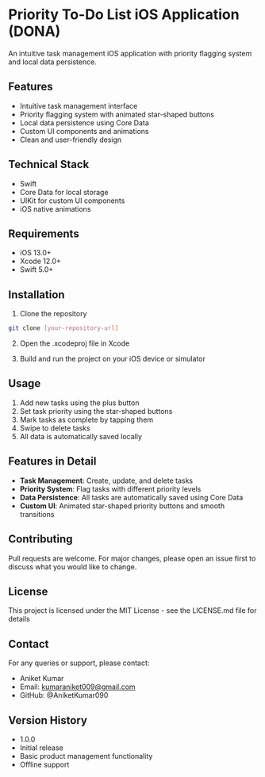 # Priority To-Do List iOS Application (DONA)
 
An intuitive task management iOS application with priority flagging system and local data persistence.

## Features

- Intuitive task management interface
- Priority flagging system with animated star-shaped buttons
- Local data persistence using Core Data
- Custom UI components and animations
- Clean and user-friendly design

## Technical Stack

- Swift
- Core Data for local storage
- UIKit for custom UI components
- iOS native animations

## Requirements

- iOS 13.0+
- Xcode 12.0+
- Swift 5.0+

## Installation

1. Clone the repository
```bash
git clone [your-repository-url]
```

2. Open the .xcodeproj file in Xcode

3. Build and run the project on your iOS device or simulator

## Usage

1. Add new tasks using the plus button
2. Set task priority using the star-shaped buttons
3. Mark tasks as complete by tapping them
4. Swipe to delete tasks
5. All data is automatically saved locally

## Features in Detail

- **Task Management**: Create, update, and delete tasks
- **Priority System**: Flag tasks with different priority levels
- **Data Persistence**: All tasks are automatically saved using Core Data
- **Custom UI**: Animated star-shaped priority buttons and smooth transitions

## Contributing

Pull requests are welcome. For major changes, please open an issue first to discuss what you would like to change.

## License
This project is licensed under the MIT License - see the LICENSE.md file for details

## Contact

For any queries or support, please contact:

- Aniket Kumar
- Email: kumaraniket009@gmail.com
- GitHub: @AniketKumar090

## Version History

- 1.0.0
- Initial release
- Basic product management functionality
- Offline support
